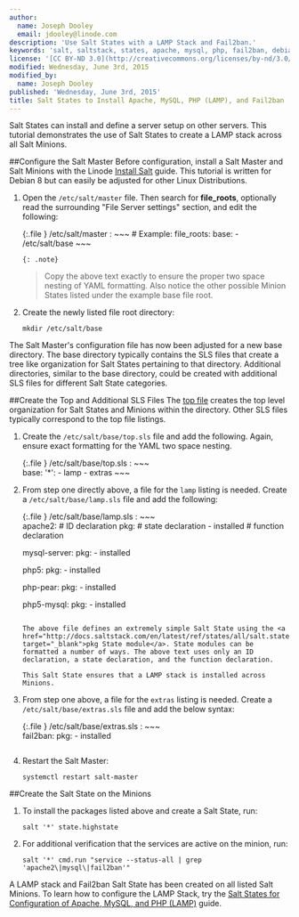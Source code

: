 ```yaml
---
author:
  name: Joseph Dooley
  email: jdooley@linode.com
description: 'Use Salt States with a LAMP Stack and Fail2ban.'
keywords: 'salt, saltstack, states, apache, mysql, php, fail2ban, debian 8'
license: '[CC BY-ND 3.0](http://creativecommons.org/licenses/by-nd/3.0/us/)'
modified: Wednesday, June 3rd, 2015
modified_by:
  name: Joseph Dooley
published: 'Wednesday, June 3rd, 2015'
title: Salt States to Install Apache, MySQL, PHP (LAMP), and Fail2ban
---
```


Salt States can install and define a server setup on other servers. This tutorial demonstrates the use of Salt States to create a LAMP stack across all Salt Minions.

##Configure the Salt Master
Before configuration, install a Salt Master and Salt Minions with the Linode <a href="/docs/networking/salt/install-salt" target="_blank">Install Salt</a> guide. This tutorial is written for Debian 8 but can easily be adjusted for other Linux Distributions. 

1.  Open the `/etc/salt/master` file. Then search for **file_roots**, optionally read the surrounding "File Server settings" section, and edit the following:
    
    {:.file }
    /etc/salt/master
    :   ~~~
        # Example:
          file_roots:
            base:
              - /etc/salt/base
        ~~~

        {: .note}
    >
    > Copy the above text exactly to ensure the proper two space nesting of YAML formatting. Also notice the other possible Minion States listed under the example base file root. 
    
2.  Create the newly listed file root directory:

        mkdir /etc/salt/base

The Salt Master's configuration file has now been adjusted for a new base directory. The base directory typically contains the SLS files that create a tree like organization for Salt States pertaining to that directory. Additional directories, similar to the base directory, could be created with additional SLS files for different Salt State categories. 


##Create the Top and Additional SLS Files 
The <a href="https://docs.saltstack.com/en/latest/ref/states/top.html" target="_blank">top file</a> creates the top level organization for Salt States and Minions within the directory. Other SLS files typically correspond to the top file listings.

1. Create the `/etc/salt/base/top.sls` file and add the following. Again, ensure exact formatting for the YAML two space nesting.
    
    {:.file }
    /etc/salt/base/top.sls
    :  ~~~  
       base:
         '*':
            - lamp
            - extras
       ~~~

2.  From step one directly above, a file for the `lamp` listing is needed. Create a `/etc/salt/base/lamp.sls` file and add the following: 

    
    {:.file }
    /etc/salt/base/lamp.sls
    :  ~~~  
       apache2:                # ID declaration
         pkg:                  # state declaration
           - installed         # function declaration

       mysql-server:
         pkg:
           - installed

       php5:
         pkg:
           - installed

       php-pear:
         pkg:
           - installed

       php5-mysql:
         pkg:
           - installed
       ~~~

    The above file defines an extremely simple Salt State using the <a href="http://docs.saltstack.com/en/latest/ref/states/all/salt.states.pkg.html" target="_blank">pkg State module</a>. State modules can be formatted a number of ways. The above text uses only an ID declaration, a state declaration, and the function declaration. 

    This Salt State ensures that a LAMP stack is installed across Minions. 

3.  From step one above, a file for the `extras` listing is needed. Create a `/etc/salt/base/extras.sls` file and add the below syntax:
    
    {:.file }
    /etc/salt/base/extras.sls
    :  ~~~  
       fail2ban:
         pkg:
           - installed
       ~~~

4.  Restart the Salt Master:

        systemctl restart salt-master

##Create the Salt State on the Minions

1.  To install the packages listed above and create a Salt State, run:

        salt '*' state.highstate

2.  For additional verification that the services are active on the minion, run:

        salt '*' cmd.run "service --status-all | grep 'apache2\|mysql\|fail2ban'"

A LAMP stack and Fail2ban Salt State has been created on all listed Salt Minions. To learn how to configure the LAMP Stack, try the [Salt States for Configuration of Apache, MySQL, and PHP (LAMP)](/docs/networking/salt/salt-states-configuration-apache-mysql-php) guide.

